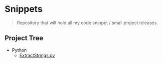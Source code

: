 # Snippets

> Repository that will hold all my code snippet / small project releases.

## Project Tree

* Python
	* [ExtractStrings.py](Python/ExtractStrings.py)
